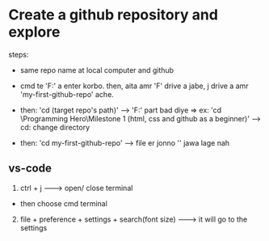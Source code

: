 # Create  a github repository and explore
steps:

- same repo name at local computer and github 

- cmd te 'F:' a enter korbo. then, aita amr 'F' drive a jabe, j drive a amr 'my-first-github-repo' ache.

- then: 'cd (target repo's path)' --> 'F:' part bad diye
    => ex: 'cd \Programming Hero\Milestone 1 (html, css and github as a beginner)'
    --> cd: change directory

- then: 'cd my-first-github-repo'
    --> file er jonno '\' jawa lage nah


## vs-code
1. ctrl + j ---> open/ close terminal
  - then choose cmd terminal


2. file + preference + settings + search(font size) ---> it will go to the settings